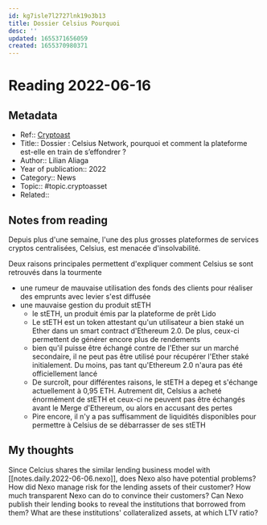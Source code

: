 ```yaml
---
id: kg7isle7l2727lnk19o3b13
title: Dossier Celsius Pourquoi
desc: ''
updated: 1655371656059
created: 1655370980371
---
```

# Reading 2022-06-16

## Metadata

- Ref:: [Cryptoast](https://cryptoast.fr/dossier-celsius-pourquoi-comment-plateforme-en-train-s-effondrer/)
- Title:: Dossier : Celsius Network, pourquoi et comment la plateforme est-elle en train de s’effondrer ?
- Author:: Lilian Aliaga
- Year of publication:: 2022
- Category:: News
- Topic:: #topic.cryptoasset
- Related:: 

## Notes from reading

Depuis plus d'une semaine, l'une des plus grosses plateformes de services cryptos centralisées, Celsius, est menacée d'insolvabilité.

Deux raisons principales permettent d'expliquer comment Celsius se sont retrouvés dans la tourmente
- une rumeur de mauvaise utilisation des fonds des clients pour réaliser des emprunts avec levier s'est diffusée
- une mauvaise gestion du produit stETH
    - le stETH, un produit émis par la plateforme de prêt Lido
    - Le stETH est un token attestant qu'un utilisateur a bien staké un Ether dans un smart contract d'Ethereum 2.0. De plus, ceux-ci permettent de générer encore plus de rendements
    - bien qu'il puisse être échangé contre de l'Ether sur un marché secondaire, il ne peut pas être utilisé pour récupérer l'Ether staké initialement. Du moins, pas tant qu'Ethereum 2.0 n'aura pas été officiellement lancé
    - De surcroît, pour différentes raisons, le stETH a depeg et s'échange actuellement à 0,95 ETH. Autrement dit, Celsius a acheté énormément de stETH et ceux-ci ne peuvent pas être échangés avant le Merge d'Ethereum, ou alors en accusant des pertes
    - Pire encore, il n'y a pas suffisamment de liquidités disponibles pour permettre à Celsius de se débarrasser de ses stETH

## My thoughts

Since Celcius shares the similar lending business model with [[notes.daily.2022-06-06.nexo]], does Nexo also have potential problems? How did Nexo manage risk for the lending assets of their customer? How much transparent Nexo can do to convince their customers? Can Nexo publish their lending books to reveal the institutions that borrowed from them? What are these institutions' collateralized assets, at which LTV ratio?